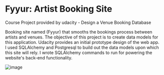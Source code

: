 <h1>Fyyur: Artist Booking Site</h1>

Course Project provided by udacity - Design a Venue Booking Database

Booking site named (Fyyur) that smooths the bookings process between artists and venues. The objective of this project is to create data models for this application. Udacity provides an initial prototype design of the web app. I used SQLAlchemy and Postgresql to build out the data models upon which this site will rely. I wrote SQLAlchemy commands to run for powering the website's back-end functionality.

![image](https://user-images.githubusercontent.com/72150188/123059898-e74cc500-d412-11eb-968d-90876378aa59.png)
